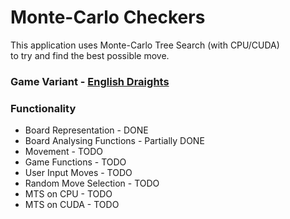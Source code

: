 # Monte-Carlo Checkers

This application uses Monte-Carlo Tree Search (with CPU/CUDA) \
to try and find the best possible move.

### Game Variant - [English Draights](https://en.wikipedia.org/wiki/English_draughts)

### Functionality

* Board Representation - DONE
* Board Analysing Functions - Partially DONE
* Movement - TODO
* Game Functions - TODO
* User Input Moves - TODO
* Random Move Selection - TODO
* MTS on CPU - TODO
* MTS on CUDA - TODO